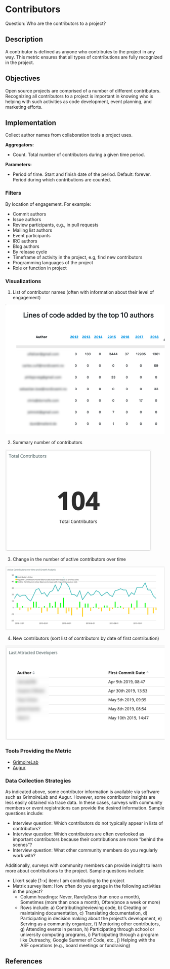 # Contributors

Question: Who are the contributors to a project?

## Description

A contributor is defined as anyone who contributes to the project in any way. This metric ensures that all types of contributions are fully recognized in the project.

## Objectives

Open source projects are comprised of a number of different contributors. Recognizing all contributors to a project is important in knowing who is helping with such activities as code development, event planning, and marketing efforts.  

## Implementation

Collect author names from collaboration tools a project uses.

**Aggregators:**
* Count. Total number of contributors during a given time period.

**Parameters:**
* Period of time. Start and finish date of the period. Default: forever.
 Period during which contributions are counted.

### Filters

By location of engagement. For example:
* Commit authors
* Issue authors
* Review participants, e.g., in pull requests
* Mailing list authors
* Event participants
* IRC authors
* Blog authors
* By release cycle
* Timeframe of activity in the project, e.g, find new contributors
* Programming languages of the project 
* Role or function in project

### Visualizations

1. List of contributor names (often with information about their level of engagement)<br />

![Contributor names and info](images/top_contributor_info.png)

2. Summary number of contributors<br />

![Summary number of contributors](images/summary_contributor_number.png)

3. Change in the number of active contributors over time<br />

![Contributor growth](images/contributor_growth.png)

4. New contributors (sort list of contributors by date of first contribution)<br />

![New contributors](images/first_commit_date.png)

### Tools Providing the Metric

* [GrimoireLab](https://chaoss.github.io/grimoirelab/)
* [Augur](http://augur.osshealth.io/api_docs/#api-Evolution-Contributors_Repo_)

### Data Collection Strategies

As indicated above, some contributor information is available via software such as GrimoireLab and Augur. However, some contributor insights are less easily obtained via trace data. In these cases, surveys with community members or event registrations can provide the desired information. Sample questions include:

* Interview question: Which contributors do not typically appear in lists of contributors? 
* Interview question: Which contributors are often overlooked as important contributors because their contributions are more “behind the scenes”?
* Interview question: What other community members do you regularly work with?

Additionally, surveys with community members can provide insight to learn more about contributions to the project. Sample questions include:

* Likert scale [1-x] item: I am contributing to the project
* Matrix survey item: How often do you engage in the following activities in the project? 
  * Column headings: Never, Rarely(less than once a month), Sometimes (more than once a month), Often(once a week or more)
  * Rows include: a) Contributing/reviewing code, b) Creating or maintaining documentation, c) Translating documentation, d) Participating in decision making about the project’s development, e) Serving as a community organizer, f) Mentoring other contributors, g) Attending events in person, h) Participating through school or university computing programs, i) Participating through a program like Outreachy, Google Summer of Code, etc., j) Helping with the ASF operations (e.g., board meetings or fundraising) 

## References
